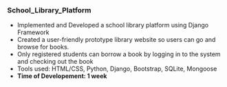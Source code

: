 ### School_Library_Platform
* Implemented and Developed a school library platform using Django Framework
* Created a user-friendly prototype library website so users can go and browse for books.
* Only registered students can borrow a book by logging in to the system and checking out the book
* Tools used: HTML/CSS, Python, Django, Bootstrap, SQLite, Mongoose
* **Time of Developement: 1 week**
